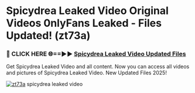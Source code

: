 # Spicydrea Leaked Video Original Videos 0nlyFans Leaked - Files Updated! (zt73a)

<h3>🔴 CLICK HERE 🌐==►► <a href="https://tinyurl.com/2jnfzry5" rel="nofollow">Spicydrea Leaked Video Updated Files</a></h3>

Get Spicydrea Leaked Video and all content. Now you can access all videos and pictures of Spicydrea Leaked Video. New Updated Files 2025!

[![zt73a](https://i.imgur.com/GyGTBgg.gif)](https://tinyurl.com/2jnfzry5)
spicydrea leaked video